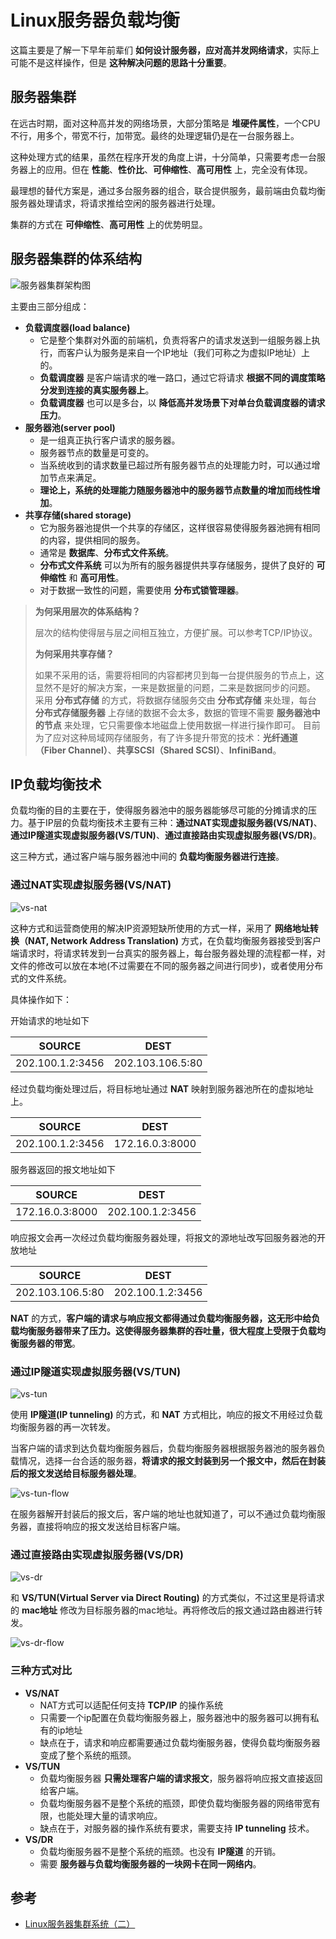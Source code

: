 # Linux服务器负载均衡

这篇主要是了解一下早年前辈们 **如何设计服务器，应对高并发网络请求**，实际上可能不是这样操作，但是 **这种解决问题的思路十分重要**。

## 服务器集群

在远古时期，面对这种高并发的网络场景，大部分策略是 **堆硬件属性**，一个CPU不行，用多个，带宽不行，加带宽。最终的处理逻辑仍是在一台服务器上。

这种处理方式的结果，虽然在程序开发的角度上讲，十分简单，只需要考虑一台服务器上的应用。但在 **性能**、**性价比**、**可伸缩性**、**高可用性** 上，完全没有体现。

最理想的替代方案是，通过多台服务器的组合，联合提供服务，最前端由负载均衡服务器处理请求，将请求推给空闲的服务器进行处理。

集群的方式在 **可伸缩性**、**高可用性** 上的优势明显。

## 服务器集群的体系结构

![服务器集群架构图](/Image/Linux服务器/Linux服务器负载均衡/服务器集群架构图.jpg)

主要由三部分组成：

- **负载调度器(load balance)**
  - 它是整个集群对外面的前端机，负责将客户的请求发送到一组服务器上执行，而客户认为服务是来自一个IP地址（我们可称之为虚拟IP地址）上的。
  - **负载调度器** 是客户端请求的唯一路口，通过它将请求 **根据不同的调度策略分发到连接的真实服务器上**。
  - **负载调度器** 也可以是多台，以 **降低高并发场景下对单台负载调度器的请求压力**。
- **服务器池(server pool)**
  - 是一组真正执行客户请求的服务器。
  - 服务器节点的数量是可变的。
  - 当系统收到的请求数量已超过所有服务器节点的处理能力时，可以通过增加节点来满足。
  - **理论上，系统的处理能力随服务器池中的服务器节点数量的增加而线性增加**。
- **共享存储(shared storage)**
  - 它为服务器池提供一个共享的存储区，这样很容易使得服务器池拥有相同的内容，提供相同的服务。
  - 通常是 **数据库**、**分布式文件系统**。
  - **分布式文件系统** 可以为所有的服务器提供共享存储服务，提供了良好的 **可伸缩性** 和 **高可用性**。
  - 对于数据一致性的问题，需要使用 **分布式锁管理器**。

> **为何采用层次的体系结构？**
>
> 层次的结构使得层与层之间相互独立，方便扩展。可以参考TCP/IP协议。
>
> **为何采用共享存储？**
>
> 如果不采用的话，需要将相同的内容都拷贝到每一台提供服务的节点上，这显然不是好的解决方案，一来是数据量的问题，二来是数据同步的问题。
> 采用 **分布式存储** 的方式，将数据存储服务交由 **分布式存储** 来处理，每台 **分布式存储服务器** 上存储的数据不会太多，数据的管理不需要 **服务器池中的节点** 来处理，它只需要像本地磁盘上使用数据一样进行操作即可。
> 目前为了应对这种局域网存储服务，有了许多提升带宽的技术：**光纤通道（Fiber Channel）**、**共享SCSI（Shared SCSI）**、**InfiniBand**。

## IP负载均衡技术

负载均衡的目的主要在于，使得服务器池中的服务器能够尽可能的分摊请求的压力。基于IP层的负载均衡技术主要有三种：**通过NAT实现虚拟服务器(VS/NAT)**、**通过IP隧道实现虚拟服务器(VS/TUN)**、**通过直接路由实现虚拟服务器(VS/DR)**。

这三种方式，通过客户端与服务器池中间的 **负载均衡服务器进行连接**。

### 通过NAT实现虚拟服务器(VS/NAT)

![vs-nat](/Image/Linux服务器/Linux服务器负载均衡/vs-nat.jpg)

这种方式和运营商使用的解决IP资源短缺所使用的方式一样，采用了 **网络地址转换（NAT, Network Address Translation)** 方式，在负载均衡服务器接受到客户端请求时，将请求转发到一台真实的服务器上，每台服务器处理的流程都一样，对文件的修改可以放在本地(不过需要在不同的服务器之间进行同步)，或者使用分布式的文件系统。

具体操作如下：

开始请求的地址如下

|SOURCE|DEST|
|:---:|:---:|
|202.100.1.2:3456|202.103.106.5:80|

经过负载均衡处理过后，将目标地址通过 **NAT** 映射到服务器池所在的虚拟地址上。

|SOURCE|DEST|
|:---:|:---:|
|202.100.1.2:3456|172.16.0.3:8000|

服务器返回的报文地址如下

|SOURCE|DEST|
|:---:|:---:|
|172.16.0.3:8000|202.100.1.2:3456|

响应报文会再一次经过负载均衡服务器处理，将报文的源地址改写回服务器池的开放地址

|SOURCE|DEST|
|:---:|:---:|
|202.103.106.5:80|202.100.1.2:3456|

**NAT** 的方式，**客户端的请求与响应报文都得通过负载均衡服务器，这无形中给负载均衡服务器带来了压力。这使得服务器集群的吞吐量，很大程度上受限于负载均衡服务器的带宽**。

### 通过IP隧道实现虚拟服务器(VS/TUN)

![vs-tun](/Image/Linux服务器/Linux服务器负载均衡/vs-tun.jpg)

使用 **IP隧道(IP tunneling)** 的方式，和 **NAT** 方式相比，响应的报文不用经过负载均衡服务器的再一次转发。

当客户端的请求到达负载均衡服务器后，负载均衡服务器根据服务器池的服务器负载情况，选择一台合适的服务器，**将请求的报文封装到另一个报文中，然后在封装后的报文发送给目标服务器处理**。

![vs-tun-flow](/Image/Linux服务器/Linux服务器负载均衡/vs-tun-flow.jpg)

在服务器解开封装后的报文后，客户端的地址也就知道了，可以不通过负载均衡服务器，直接将响应的报文发送给目标客户端。

### 通过直接路由实现虚拟服务器(VS/DR)

![vs-dr](/Image/Linux服务器/Linux服务器负载均衡/vs-dr.jpg)

和 **VS/TUN(Virtual Server via Direct Routing)** 的方式类似，不过这里是将请求的 **mac地址** 修改为目标服务器的mac地址。再将修改后的报文通过路由器进行转发。

![vs-dr-flow](/Image/Linux服务器/Linux服务器负载均衡/vs-dr-flow.jpg)

### 三种方式对比

- **VS/NAT**
  - NAT方式可以适配任何支持 **TCP/IP** 的操作系统
  - 只需要一个ip配置在负载均衡服务器上，服务器池中的服务器可以拥有私有的ip地址
  - 缺点在于，请求和响应都需要通过负载均衡服务器，使得负载均衡服务器变成了整个系统的瓶颈。
- **VS/TUN**
  - 负载均衡服务器 **只需处理客户端的请求报文**，服务器将响应报文直接返回给客户端。
  - 负载均衡服务器不是整个系统的瓶颈，即使负载均衡服务器的网络带宽有限，也能处理大量的请求响应。
  - 缺点在于，对服务器的操作系统有要求，需要支持 **IP tunneling** 技术。
- **VS/DR**
  - 负载均衡服务器不是整个系统的瓶颈。也没有 **IP隧道** 的开销。
  - 需要 **服务器与负载均衡服务器的一块网卡在同一网络内**。

## 参考

- [Linux服务器集群系统（二）](http://www.linuxvirtualserver.org/zh/lvs2.html)
